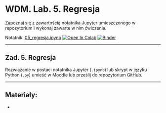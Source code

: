 # WDM. Lab. 5. Regresja

Zapoznaj się z zawartością notatnika Jupyter umieszczonego w repozytorium  i wykonaj zawarte w nim ćwiczenia.

Notatnik: [05_regresja.ipynb](https://github.com/IS-UMK/wdm_23_lab_05/blob/master/05_regresja.ipynb)
[![Open In Colab](https://colab.research.google.com/assets/colab-badge.svg)](https://colab.research.google.com/github/IS-UMK/wdm_23_lab_05/blob/master/05_regresja.ipynb) [![Binder](https://mybinder.org/badge_logo.svg)](https://mybinder.org/v2/gh/IS-UMK/wdm_23_lab_05/master?filepath=05_regresja.ipynb)

---

## Zad. 5. Regresja


Rozwiązanie w postaci notatnika Jupyter (``.ipynb``) lub skrypt w języku Python (``.py``) umieść w Moodle lub prześlij do repozytorium GitHub.

---
## Materiały:

* 
